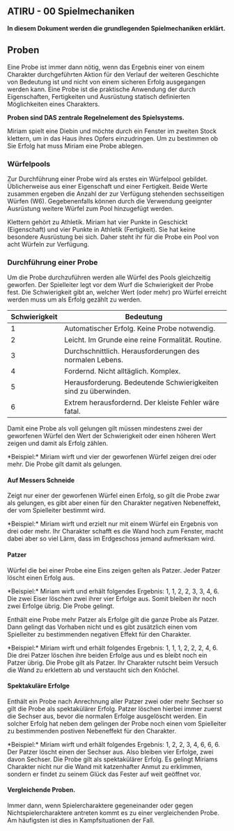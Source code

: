 ## ATIRU - 00 Spielmechaniken

**In diesem Dokument werden die grundlegenden Spielmechaniken erklärt.**

## Proben

Eine Probe ist immer dann nötig, wenn das Ergebnis einer von einem Charakter durchgeführten Aktion für den Verlauf der weiteren Geschichte von Bedeutung ist und nicht von einem sicheren Erfolg ausgegangen werden kann. Eine Probe ist die praktische Anwendung der durch Eigenschaften, Fertigkeiten und Ausrüstung statisch definierten Möglichkeiten eines Charakters.

**Proben sind DAS zentrale Regelnelement des Spielsystems.**

<example>
Miriam spielt eine Diebin und möchte durch ein Fenster im zweiten Stock klettern, um in das Haus ihres Opfers einzudringen. Um zu bestimmen ob Sie Erfolg hat muss Miriam eine Probe ablegen.
</example>

### Würfelpools

Zur Durchführung einer Probe wird als erstes ein Würfelpool gebildet. Üblicherweise aus einer Eigenschaft und einer Fertigkeit. Beide Werte zusammen ergeben die Anzahl der zur Verfügung stehenden sechsseitigen Würfen (W6). Gegebenenfalls können durch die Verwendung geeignter Ausrüstung weitere Würfel zum Pool hinzugefügt werden.

<example>
Klettern gehört zu Athletik. Miriam hat vier Punkte in Geschickt (Eigenschaft) und vier Punkte in Athletik (Fertigkeit). Sie hat keine besondere Ausrüstung bei sich. Daher steht ihr für die Probe ein Pool von acht Würfeln zur Verfügung.
</example>

### Durchführung einer Probe

Um die Probe durchzuführen werden alle Würfel des Pools gleichzeitig geworfen. Der Spielleiter legt vor dem Wurf die Schwierigkeit der Probe fest. Die Schwierigkeit gibt an, welcher Wert (oder mehr) pro Würfel erreicht werden muss um als Erfolg gezählt zu werden.

| Schwierigkeit | Bedeutung                                                       |
| ------------- | --------------------------------------------------------------- |
| 1             | Automatischer Erfolg. Keine Probe notwendig.                    |
| 2             | Leicht. Im Grunde eine reine Formalität. Routine.               |
| 3             | Durchschnittlich. Herausforderungen des normalen Lebens.        |
| 4             | Fordernd. Nicht alltäglich. Komplex.                            |
| 5             | Herausforderung. Bedeutende Schwierigkeiten sind zu überwinden. |
| 6             | Extrem herausfordernd. Der kleiste Fehler wäre fatal.           |

Damit eine Probe als voll gelungen gilt müssen mindestens zwei der geworfenen Würfel den Wert der Schwierigkeit oder einen höheren Wert zeigen und damit als Erfolg zählen.

<example>
*Beispiel:* Miriam wirft und vier der geworfenen Würfel zeigen drei oder mehr. Die Probe gilt damit als gelungen.
</example>

#### Auf Messers Schneide

Zeigt nur einer der geworfenen Würfel einen Erfolg, so gilt die Probe zwar als gelungen, es gibt aber einen für den Charakter negativen Nebeneffekt, der vom Spielleiter bestimmt wird.

<example>
*Beispiel:* Miriam wirft und erzielt nur mit einem Würfel ein Ergebnis von drei oder mehr. Ihr Charakter schafft es die Wand hoch zum Fenster, macht dabei aber so viel Lärm, dass im Erdgeschoss jemand aufmerksam wird.
</example>

#### Patzer

Würfel die bei einer Probe eine Eins zeigen gelten als Patzer. Jeder Patzer löscht einen Erfolg aus.

<example>
*Beispiel:* Miriam wirft und erhält folgendes Ergebnis: 1, 1, 2, 2, 3, 3, 4, 6. Die zwei Eiser löschen zwei ihrer vier Erfolge aus. Somit bleiben ihr noch zwei Erfolge übrig. Die Probe gelingt.
<example>

Enthält eine Probe mehr Patzer als Erfolge gilt die ganze Probe als Patzer. Dann gelingt das Vorhaben nicht und es gibt zusätzlich einen vom Spielleiter zu bestimmenden negativen Effekt für den Charakter.

<example>
*Beispiel:* Miriam wirft und erhält folgendes Ergebnis: 1, 1, 1, 2, 2, 2, 4, 6. Die drei Patzer löschen ihre beiden Erfolge aus und es bleibt noch ein Patzer übrig. Die Probe gilt als Patzer. Ihr Charakter rutscht beim Versuch die Wand zu erklettern ab und verstaucht sich den Knöchel.
<example>

#### Spektakuläre Erfolge

Enthält ein Probe nach Anrechnung aller Patzer zwei oder mehr Sechser so gilt die Probe als spektakülärer Erfolg. Patzer löschen hierbei immer zuerst die Sechser aus, bevor die normalen Erfolge ausgelöscht werden. Ein solcher Erfolg hat neben dem gelingen der Probe noch einen vom Spielleiter zu bestimmenden postiven Nebeneffekt für den Charakter.

<example>
*Beispiel:* Miriam wirft und erhält folgendes Ergebnis: 1, 2, 2, 3, 4, 6, 6, 6. Der Patzer löscht einen der Sechser aus. Also bleiben vier Erfolge, zwei davon Sechser. Die Probe gilt als spektakülärer Erfolg. Es gelingt Miriams Charakter nicht nur die Wand mit katzenhafter Anmut zu erklimmen, sondern er findet zu seinem Glück das Fester auf weit geöffnet vor.
</example>

#### Vergleichende Proben.

Immer dann, wenn Spielercharaktere gegeneinander oder gegen Nichtspielercharaktere antreten kommt es zu einer vergleichenden Probe. Am häufigsten ist dies in Kampfsituationen der Fall. 
